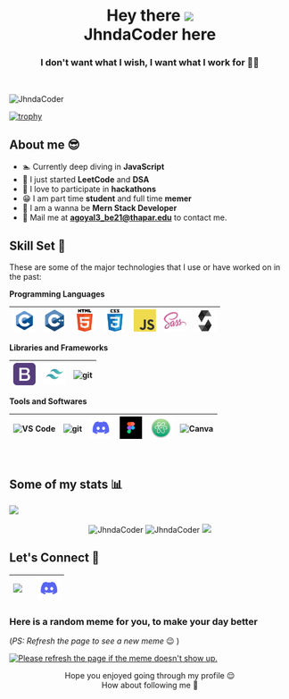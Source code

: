 <h1 align= "center"> Hey there <img src="https://media.giphy.com/media/hvRJCLFzcasrR4ia7z/giphy.gif" width="30px"><br> JhndaCoder here</h1>

<h3 align="center">I don't want what I wish, I want what I work for 😶‍🌫️</h3>

<br>
<p align="left"> <img src="https://komarev.com/ghpvc/?username=JhndaCoder&label=Profile%20views&color=0e75b6&style=flat" alt="JhndaCoder" />

[![trophy](https://github-profile-trophy.vercel.app/?username=JhndaCoder)](https://github.com/JhndaCoder)

## About me 😎

- 🏊 Currently deep diving in **JavaScript**
- 🌱 I just started **LeetCode** and **DSA**
- 🏃 I love to participate in **hackathons**
- 😁 I am part time **student** and full time **memer**
- 🛌 I am a wanna be **Mern Stack Developer**
- 💌 Mail me at **agoyal3_be21@thapar.edu** to contact me.

## Skill Set :muscle:

These are some of the major technologies that I use or have worked on in the past:

**Programming Languages**

<img title="C" alt="C" width="40px" src="https://raw.githubusercontent.com/github/explore/master/topics/c/c.png">|<img alt="Cpp" title="Cpp" width="40px" src="https://raw.githubusercontent.com/github/explore/master/topics/cpp/cpp.png">|<img alt="HTML" title="HTML5" width="40px" src="https://raw.githubusercontent.com/github/explore/master/topics/html/html.png">|<img alt="CSS" title="CSS3" width="40px" src="https://raw.githubusercontent.com/github/explore/master/topics/css/css.png">|<img alt="JS" title="JavaScript" width="40px" src="https://raw.githubusercontent.com/github/explore/master/topics/javascript/javascript.png">|<img alt="Sass" title="SASS" width="40px" src="https://raw.githubusercontent.com/github/explore/master/topics/sass/sass.png">|<img alt="Solidity" title="Solidity" width="40px" src="https://raw.githubusercontent.com/github/explore/master/topics/solidity/solidity.png">
|--|--|--|--|--|--|--|

**Libraries and Frameworks**

<img title="Bootstrap" alt="Bootstrap" width="40px" src="https://raw.githubusercontent.com/github/explore/master/topics/bootstrap/bootstrap.png">|<img title="Tailwind" alt="Tailwind" width="40px" src="https://raw.githubusercontent.com/github/explore/master/topics/tailwind/tailwind.png">|<img title="Docsify" alt="git" width="40px" src="https://avatars.githubusercontent.com/u/40133106?s=200&v=4">
|--|--|--|

**Tools and Softwares**

<img title="VS Code" alt="VS Code" width="40px" src="https://img.icons8.com/fluent/48/000000/visual-studio-code-2019.png">|<img title="git" alt="git" width="40px" src="https://camo.githubusercontent.com/fbfcb9e3dc648adc93bef37c718db16c52f617ad055a26de6dc3c21865c3321d/68747470733a2f2f7777772e766563746f726c6f676f2e7a6f6e652f6c6f676f732f6769742d73636d2f6769742d73636d2d69636f6e2e737667">|<img title="Discord" alt="git" width="40px" src="https://raw.githubusercontent.com/github/explore/master/topics/discord/discord.png">|<img title="Figma" alt="git" width="40px" src="https://raw.githubusercontent.com/github/explore/master/topics/figma/figma.png">|<img title="Atom" alt="git" width="40px" src="https://raw.githubusercontent.com/github/explore/master/topics/atom/atom.png">|<img title="Canva" alt="Canva" width="40px" src="https://camo.githubusercontent.com/62d363c0a14641c820fbb9810a5672937c38bb73258f6a3cf2bf86b56a74f9dc/68747470733a2f2f63646e2e6a7364656c6976722e6e65742f67682f64657669636f6e732f64657669636f6e2f69636f6e732f63616e76612f63616e76612d6f726967696e616c2e737667">
|--|--|--|--|--|--|

<br>

## Some of my stats :bar_chart:

  <img src = "https://activity-graph.herokuapp.com/graph?username=JhndaCoder&theme=react-dark&hide_border=true&area=true" width = 800>

<p align="center"> <img src="https://github-readme-stats.vercel.app/api/top-langs/?username=JhndaCoder&theme=tokyonight" alt="JhndaCoder" width = "31%"/>
 <img src="https://github-readme-stats.vercel.app/api?username=JhndaCoder&show_icons=true&theme=gotham" alt="JhndaCoder" width = 68% />

   <img src = "https://github-readme-streak-stats.herokuapp.com?user=JhndaCoder&theme=dark&hide_border=true" width = 400>
  
## Let's Connect :handshake:

<a href="https://www.linkedin.com/in/amit-goyal~/"><img src="https://cdn2.iconfinder.com/data/icons/social-media-2285/512/1_Linkedin_unofficial_colored_svg-128.png" width="40"></a>|<a href="https://www.instagram.com/_amit_x_goyal_/"><img src="https://raw.githubusercontent.com/rahuldkjain/github-profile-readme-generator/master/src/images/icons/Social/instagram.svg" alt width="40"></a>|<a href = "https://discord.com/users/Safed%20Jhnda#4758"><img title="git" alt="git" width="40px" src="https://raw.githubusercontent.com/github/explore/master/topics/discord/discord.png" width ="50">
|--|--|--|

### Here is a random meme for you, to make your day better

(*PS: Refresh the page to see a new meme* :wink: )

<a href="https://github.com/JhndaCoder"><img src='https://random-memer.herokuapp.com/' title="Meme" alt="Please refresh the page if the meme doesn't show up." height="400"></a>

<p align = "center"> Hope you enjoyed going through my profile 😌<br>
How about following me 🥺</p>
